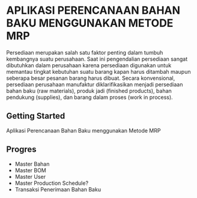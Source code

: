 # APLIKASI PERENCANAAN BAHAN BAKU MENGGUNAKAN METODE MRP
Persediaan merupakan salah satu faktor penting dalam tumbuh kembangnya suatu perusahaan. Saat ini pengendalian persediaan sangat dibutuhkan dalam perusahaan karena persediaan digunakan untuk memantau tingkat kebutuhan suatu barang kapan harus ditambah maupun seberapa besar pesanan barang harus dibuat. Secara konvensional, persediaan perusahaan manufaktur diklarifikasikan menjadi persediaan bahan baku (raw materials), produk jadi (finished products), bahan pendukung (supplies),  dan barang dalam proses (work in process).

## Getting Started
Aplikasi Perencanaan Bahan Baku menggunakan Metode MRP

## Progres
- Master Bahan
- Master BOM
- Master User
- Master Production Schedule?
- Transaksi Penerimaan Bahan Baku